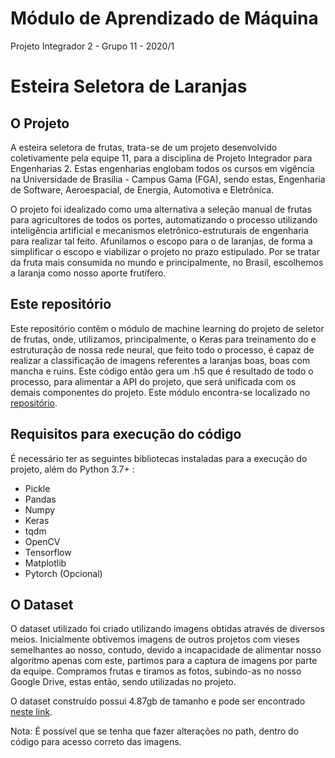 # Módulo de Aprendizado de Máquina
Projeto Integrador 2 - Grupo 11 - 2020/1

# Esteira Seletora de Laranjas

## O Projeto

A esteira seletora de frutas, trata-se de um projeto desenvolvido coletivamente pela equipe 11, para a disciplina de Projeto Integrador para Engenharias 2. Estas engenharias englobam todos os cursos em vigência na Universidade de Brasília - Campus Gama (FGA), sendo estas, Engenharia de Software, Aeroespacial, de Energia, Automotiva e Eletrônica. 

O projeto foi idealizado como uma alternativa a seleção manual de frutas para agricultores de todos os portes, automatizando o processo utilizando inteligência artificial e mecanismos eletrônico-estruturais de engenharia para realizar tal feito. Afunilamos o escopo para o de laranjas, de forma a simplificar o escopo e viabilizar o projeto no prazo estipulado. Por se tratar da fruta mais consumida no mundo e principalmente, no Brasil, escolhemos a laranja como nosso aporte frutífero.

## Este repositório

Este repositório contêm o módulo de machine learning do projeto de seletor de frutas, onde, utilizamos, principalmente, o Keras para treinamento do e estruturação de nossa rede neural, que feito todo o processo, é capaz de realizar a classificação de imagens referentes a laranjas boas, boas com mancha e ruins. Este código então gera um .h5 que é resultado de todo o processo, para alimentar a API do projeto, que será unificada com os demais componentes do projeto. Este módulo encontra-se localizado no [repositório](https://github.com/Projeto-Integrador-2-Grupo-11/orange-classifier-api-upload).

## Requisitos para execução do código

É necessário ter as seguintes bibliotecas instaladas para a execução do projeto, além do Python 3.7+ :

* Pickle
* Pandas
* Numpy
* Keras
* tqdm
* OpenCV
* Tensorflow
* Matplotlib
* Pytorch (Opcional)
 
## O Dataset

O dataset utilizado foi criado utilizando imagens obtidas através de diversos meios. Inicialmente obtivemos imagens de outros projetos com vieses semelhantes ao nosso, contudo, devido a incapacidade de alimentar nosso algoritmo apenas com este, partimos para a captura de imagens por parte da equipe. Compramos frutas e tiramos as fotos, subindo-as no nosso Google Drive, estas então, sendo utilizadas no projeto.

O dataset construído possui 4.87gb de tamanho e pode ser encontrado [neste link](https://www.kaggle.com/jppgomes/dataset-laranjas).

Nota: É possível que se tenha que fazer alterações no path, dentro do código para acesso correto das imagens.